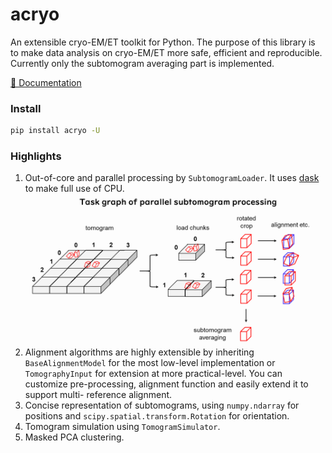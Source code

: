 # acryo

An extensible cryo-EM/ET toolkit for Python.
The purpose of this library is to make data analysis on cryo-EM/ET more safe, efficient and reproducible.
Currently only the subtomogram averaging part is implemented.

[📘 Documentation](https://hanjinliu.github.io/acryo/)

### Install

```bash
pip install acryo -U
```

### Highlights

1. Out-of-core and parallel processing by `SubtomogramLoader`. It uses
   [dask](https://github.com/dask/dask) to make full use of CPU.
   ![](images/task-graph.png)
2. Alignment algorithms are highly extensible by inheriting `BaseAlignmentModel` for the most
   low-level implementation or `TomographyInput` for extension at more practical-level. You
   can customize pre-processing, alignment function and easily extend it to support multi-
   reference alignment.
3. Concise representation of subtomograms, using `numpy.ndarray` for positions and
   `scipy.spatial.transform.Rotation` for orientation.
4. Tomogram simulation using `TomogramSimulator`.
5. Masked PCA clustering.
